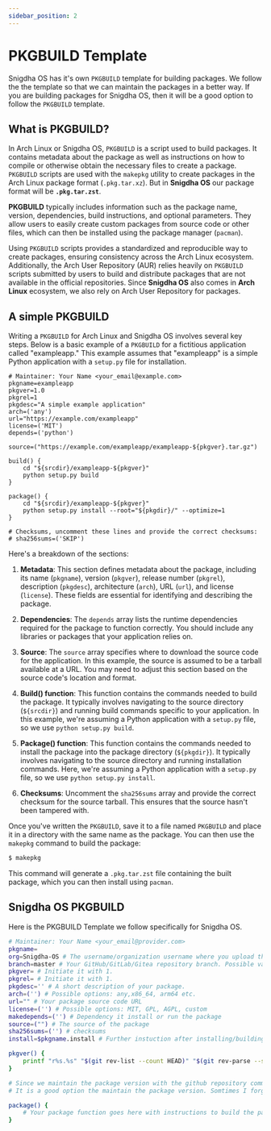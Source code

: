 ```yaml
---
sidebar_position: 2
---
```

# PKGBUILD Template
Snigdha OS has it's own `PKGBUILD` template for building packages. We follow the the template so that we can maintain the packages in a better way. If you are building packages for Snigdha OS, then it will be a good option to follow the `PKGBUILD` template.

## What is PKGBUILD?
In Arch Linux or Snigdha OS, `PKGBUILD` is a script used to build packages. It contains metadata about the package as well as instructions on how to compile or otherwise obtain the necessary files to create a package. `PKGBUILD` scripts are used with the `makepkg` utility to create packages in the Arch Linux package format (`.pkg.tar.xz`). But in **Snigdha OS** our package format will be **`.pkg.tar.zst`**. 

**PKGBUILD** typically includes information such as the package name, version, dependencies, build instructions, and optional parameters. They allow users to easily create custom packages from source code or other files, which can then be installed using the package manager (`pacman`). 

Using `PKGBUILD` scripts provides a standardized and reproducible way to create packages, ensuring consistency across the Arch Linux ecosystem. Additionally, the Arch User Repository (AUR) relies heavily on `PKGBUILD` scripts submitted by users to build and distribute packages that are not available in the official repositories. Since **Snigdha OS** also comes in **Arch Linux** ecosystem, we also rely on Arch User Repository for packages.

## A simple PKGBUILD
Writing a `PKGBUILD` for Arch Linux and Snigdha OS involves several key steps. Below is a basic example of a `PKGBUILD` for a fictitious application called "exampleapp." This example assumes that "exampleapp" is a simple Python application with a `setup.py` file for installation.

```PKGBUILD
# Maintainer: Your Name <your_email@example.com>
pkgname=exampleapp
pkgver=1.0
pkgrel=1
pkgdesc="A simple example application"
arch=('any')
url="https://example.com/exampleapp"
license=('MIT')
depends=('python')

source=("https://example.com/exampleapp/exampleapp-${pkgver}.tar.gz")

build() {
    cd "${srcdir}/exampleapp-${pkgver}"
    python setup.py build
}

package() {
    cd "${srcdir}/exampleapp-${pkgver}"
    python setup.py install --root="${pkgdir}/" --optimize=1
}

# Checksums, uncomment these lines and provide the correct checksums:
# sha256sums=('SKIP')

```

Here's a breakdown of the sections:

1. **Metadata**: This section defines metadata about the package, including its name (`pkgname`), version (`pkgver`), release number (`pkgrel`), description (`pkgdesc`), architecture (`arch`), URL (`url`), and license (`license`). These fields are essential for identifying and describing the package.

2. **Dependencies**: The `depends` array lists the runtime dependencies required for the package to function correctly. You should include any libraries or packages that your application relies on.

3. **Source**: The `source` array specifies where to download the source code for the application. In this example, the source is assumed to be a tarball available at a URL. You may need to adjust this section based on the source code's location and format.

4. **Build() function**: This function contains the commands needed to build the package. It typically involves navigating to the source directory (`${srcdir}`) and running build commands specific to your application. In this example, we're assuming a Python application with a `setup.py` file, so we use `python setup.py build`.

5. **Package() function**: This function contains the commands needed to install the package into the package directory (`${pkgdir}`). It typically involves navigating to the source directory and running installation commands. Here, we're assuming a Python application with a `setup.py` file, so we use `python setup.py install`.

6. **Checksums**: Uncomment the `sha256sums` array and provide the correct checksum for the source tarball. This ensures that the source hasn't been tampered with.

Once you've written the `PKGBUILD`, save it to a file named `PKGBUILD` and place it in a directory with the same name as the package. You can then use the `makepkg` command to build the package:

```bash
$ makepkg
```

This command will generate a `.pkg.tar.zst` file containing the built package, which you can then install using `pacman`.

## Snigdha OS PKGBUILD 

Here is the PKGBUILD Template we follow specifically for Snigdha OS.

```bash
# Maintainer: Your Name <your_email@provider.com>
pkgname=
org=Snigdha-OS # The username/organization username where you upload the Source Code. 
branch=master # Your GitHub/GitLab/Gitea repository branch. Possible values: master, main, devlopment
pkgver= # Initiate it with 1.
pkgrel= # Initiate it with 1.
pkgdesc='' # A short description of your package.
arch=('') # Possible options: any,x86_64, arm64 etc.
url="" # Your package source code URL 
license=('') # Possible options: MIT, GPL, AGPL, custom
makedepends=('') # Dependency it install or run the package
source=("") # The source of the package 
sha256sums=('') # checksums
install=$pkgname.install # Further instuction after installing/building the package.

pkgver() {
	printf "r%s.%s" "$(git rev-list --count HEAD)" "$(git rev-parse --short HEAD)"
}

# Since we maintain the package version with the github repository commit count an the last commit, we use pkgver() function.
# It is a good option the maintain the package version. Somtimes I forgot to change the version.

package() {
	# Your package function goes here with instructions to build the package. 
}
```
